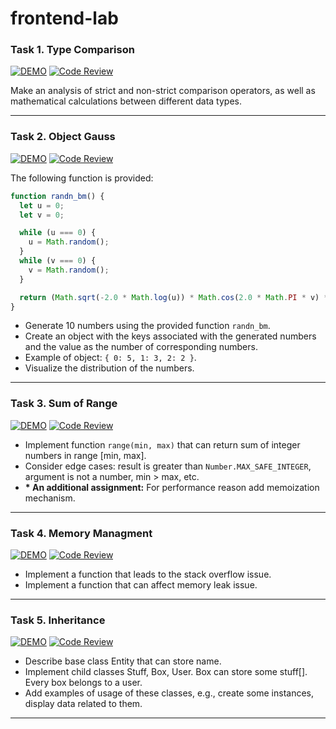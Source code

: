 # frontend-lab

### Task 1. Type Comparison

[![DEMO](https://img.shields.io/badge/-DEMO-blue?style=flat)](https://leonidshatilo.github.io/frontend-lab/task-01-type-comparison/index) [![Code Review](https://img.shields.io/badge/-Code_Review-orange?style=flat)](https://github.com/LeonidShatilo/frontend-lab/tree/master/task-01-type-comparison)

Make an analysis of strict and non-strict comparison operators, as well as mathematical calculations between different data types.

---

### Task 2. Object Gauss

[![DEMO](https://img.shields.io/badge/-DEMO-blue?style=flat)](https://leonidshatilo.github.io/frontend-lab/task-02-object-gauss/index) [![Code Review](https://img.shields.io/badge/-Code_Review-orange?style=flat)](https://github.com/LeonidShatilo/frontend-lab/tree/master/task-02-object-gauss)

The following function is provided:

```javascript
function randn_bm() {
  let u = 0;
  let v = 0;

  while (u === 0) {
    u = Math.random();
  }
  while (v === 0) {
    v = Math.random();
  }

  return (Math.sqrt(-2.0 * Math.log(u)) * Math.cos(2.0 * Math.PI * v) * 2) | 0;
}
```

- Generate 10 numbers using the provided function `randn_bm`.
- Create an object with the keys associated with the generated numbers and the value as the number of corresponding numbers.
- Example of object: `{ 0: 5, 1: 3, 2: 2 }`.
- Visualize the distribution of the numbers.

---

### Task 3. Sum of Range

[![DEMO](https://img.shields.io/badge/-DEMO-blue?style=flat)](https://leonidshatilo.github.io/frontend-lab/task-03-sum-of-range/index) [![Code Review](https://img.shields.io/badge/-Code_Review-orange?style=flat)](https://github.com/LeonidShatilo/frontend-lab/tree/master/task-03-sum-of-range)

- Implement function `range(min, max)` that can return sum of integer numbers in range [min, max].
- Consider edge cases: result is greater than `Number.MAX_SAFE_INTEGER`, argument is not a number, min > max, etc.
- **\* An additional assignment:** For performance reason add memoization mechanism.

---

### Task 4. Memory Managment

[![DEMO](https://img.shields.io/badge/-DEMO-blue?style=flat)](https://leonidshatilo.github.io/frontend-lab/task-04-memory-managment/index) [![Code Review](https://img.shields.io/badge/-Code_Review-orange?style=flat)](https://github.com/LeonidShatilo/frontend-lab/tree/master/task-04-memory-managment)

- Implement a function that leads to the stack overflow issue.
- Implement a function that can affect memory leak issue.

---

### Task 5. Inheritance

[![DEMO](https://img.shields.io/badge/-DEMO-blue?style=flat)](https://leonidshatilo.github.io/frontend-lab/task-05-inheritance/index) [![Code Review](https://img.shields.io/badge/-Code_Review-orange?style=flat)](https://github.com/LeonidShatilo/frontend-lab/tree/master/task-05-inheritance)

- Describe base class Entity that can store name.
- Implement child classes Stuff, Box, User. Box can store some stuff[]. Every box belongs to a user.
- Add examples of usage of these classes, e.g., create some instances, display data related to them.

---
